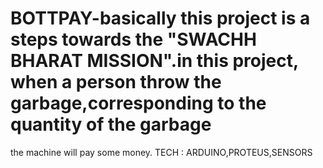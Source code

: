 # BOTTPAY-basically this project is a steps towards the "SWACHH BHARAT MISSION".in this project, when a person throw the garbage,corresponding to the quantity of the garbage
the machine will pay some money.
TECH : ARDUINO,PROTEUS,SENSORS
